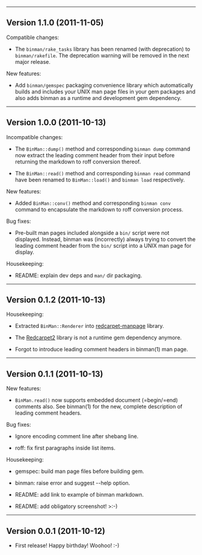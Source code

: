------------------------------------------------------------------------------
Version 1.1.0 (2011-11-05)
------------------------------------------------------------------------------

Compatible changes:

* The `binman/rake_tasks` library has been renamed (with deprecation) to
  `binman/rakefile`.  The deprecation warning will be removed in the next
  major release.

New features:

* Add `binman/gemspec` packaging convenience library which automatically
  builds and includes your UNIX man page files in your gem packages and also
  adds binman as a runtime and development gem dependency.

------------------------------------------------------------------------------
Version 1.0.0 (2011-10-13)
------------------------------------------------------------------------------

Incompatible changes:

* The `BinMan::dump()` method and corresponding `binman dump` command now
  extract the leading comment header from their input before returning the
  markdown to roff conversion thereof.

* The `BinMan::read()` method and corresponding `binman read` command have
  been renamed to `BinMan::load()` and `binman load` respectively.

New features:

* Added `BinMan::conv()` method and corresponding `binman conv` command to
  encapsulate the markdown to roff conversion process.

Bug fixes:

* Pre-built man pages included alongside a `bin/` script were not displayed.
  Instead, binman was (incorrectly) always trying to convert the leading
  comment header from the `bin/` script into a UNIX man page for display.

Housekeeping:

* README: explain dev deps and `man/` dir packaging.

------------------------------------------------------------------------------
Version 0.1.2 (2011-10-13)
------------------------------------------------------------------------------

Housekeeping:

* Extracted `BinMan::Renderer` into [redcarpet-manpage] library.

* The [Redcarpet2] library is not a runtime gem dependency anymore.

* Forgot to introduce leading comment headers in binman(1) man page.

[Redcarpet2]: https://github.com/tanoku/redcarpet
[redcarpet-manpage]: http://rdoc.info/github/sunaku/redcarpet-manpage

------------------------------------------------------------------------------
Version 0.1.1 (2011-10-13)
------------------------------------------------------------------------------

New features:

* `BinMan.read()` now supports embedded document (=begin/=end) comments also.
  See binman(1) for the new, complete description of leading comment headers.

Bug fixes:

* Ignore encoding comment line after shebang line.

* roff: fix first paragraphs inside list items.

Housekeeping:

* gemspec: build man page files before building gem.

* binman: raise error and suggest --help option.

* README: add link to example of binman markdown.

* README: add obligatory screenshot! >:-)

------------------------------------------------------------------------------
Version 0.0.1 (2011-10-12)
------------------------------------------------------------------------------

* First release!  Happy birthday!  Woohoo!  :-)
